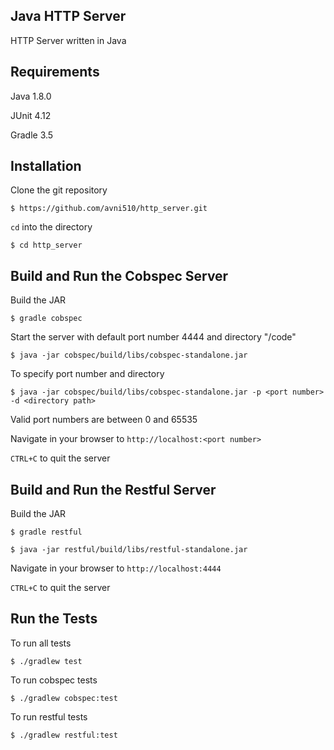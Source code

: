 Java HTTP Server
---------------

HTTP Server written in Java

Requirements
-----------
Java 1.8.0

JUnit 4.12

Gradle 3.5

Installation
-----------

Clone the git repository
```
$ https://github.com/avni510/http_server.git
```

`cd` into the directory
```
$ cd http_server
```

Build and Run the Cobspec Server
--------------
Build the JAR
```
$ gradle cobspec
```

Start the server with default port number 4444 and directory "/code"
```
$ java -jar cobspec/build/libs/cobspec-standalone.jar
```

To specify port number and directory
```
$ java -jar cobspec/build/libs/cobspec-standalone.jar -p <port number> -d <directory path>
```
Valid port numbers are between 0 and 65535

Navigate in your browser to `http://localhost:<port number>`

`CTRL+C` to quit the server

Build and Run the Restful Server
--------------
Build the JAR
```
$ gradle restful
```

```
$ java -jar restful/build/libs/restful-standalone.jar
```

Navigate in your browser to `http://localhost:4444`

`CTRL+C` to quit the server

Run the Tests
-------------
To run all tests
```
$ ./gradlew test
```

To run cobspec tests
```
$ ./gradlew cobspec:test
```

To run restful tests
```
$ ./gradlew restful:test
```
